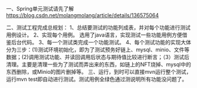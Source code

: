 一、Spring单元测试请先了解
https://blog.csdn.net/molangmolang/article/details/136575064


二、测试工程完成总规划：
1、总结要测试的功能列成表，并对每个功能进行测试用例设计。
2、实现每个用例。 选用了java语言，实现测试一些功能用例方便借鉴后台代码。
3、每一个测试类完成一个功能测试。
4、每个测试功能的实现大体分为三步：(1)测试环境初始化，即为了测试预务好链上、mysql、minio、文件等数据；(2)调用测试功能、并读回调用后状态与期待值比较进行断言；（3）测试后清理。主要是清理一些为了测试而弄出来的东西，如链上的NFT烧掉、mysql中的东西删除，或Minio的图片删掉等。
三、运行，到时可以直接mvn运行整个测试，运行mvn test即自动进行测试。测试用例全绿色通过测说明所有功能没问题了。